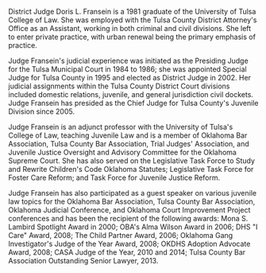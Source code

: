 ﻿---
fname: 'Doris'
lname: 'Fransein'
id: 458
published: False
layout: judge-bio
---
District Judge Doris L. Fransein is a 1981 graduate of the University of
Tulsa College of Law. She was employed with the Tulsa County District
Attorney's Office as an Assistant, working in both criminal and civil
divisions. She left to enter private practice, with urban renewal being
the primary emphasis of practice.

Judge Fransein's judicial experience was initiated as the Presiding
Judge for the Tulsa Municipal Court in 1984 to 1986; she was appointed
Special Judge for Tulsa County in 1995 and elected as District Judge in
2002. Her judicial assignments within the Tulsa County District Court
divisions included domestic relations, juvenile, and general
jurisdiction civil dockets. Judge Fransein has presided as the Chief
Judge for Tulsa County's Juvenile Division since 2005.

Judge Fransein is an adjunct professor with the University of Tulsa's
College of Law, teaching Juvenile Law and is a member of Oklahoma Bar
Association, Tulsa County Bar Association, Trial Judges' Association,
and Juvenile Justice Oversight and Advisory Committee for the Oklahoma
Supreme Court. She has also served on the Legislative Task Force to
Study and Rewrite Children's Code Oklahoma Statutes; Legislative Task
Force for Foster Care Reform; and Task Force for Juvenile Justice
Reform.

Judge Fransein has also participated as a guest speaker on various
juvenile law topics for the Oklahoma Bar Association, Tulsa County Bar
Association, Oklahoma Judicial Conference, and Oklahoma Court
Improvement Project conferences and has been the recipient of the
following awards: Mona S. Lambird Spotlight Award in 2000; OBA's Alma
Wilson Award in 2006; DHS "I Care" Award, 2008; The Child Partner Award,
2006; Oklahoma Gang Investigator's Judge of the Year Award, 2008; OKDHS
Adoption Advocate Award, 2008; CASA Judge of the Year, 2010 and 2014;
Tulsa County Bar Association Outstanding Senior Lawyer, 2013.
